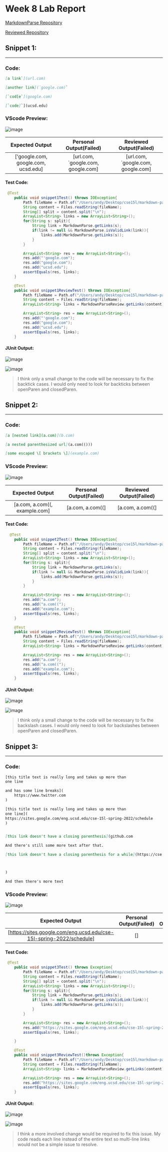 # Week 8 Lab Report

[MarkdownParse Repository](https://github.com/akluu/markdown-parser)

[Reviewed Repository](https://github.com/philliptwu/markdown-parser)

## Snippet 1:
___

### **Code:**

```md
[a link`](url.com)

[another link](`google.com)`

[`cod[e`](google.com)

[`code]`](ucsd.edu)
```

### **VScode Preview:**

![image](report4screenshots/Screen%20Shot%202022-05-22%20at%205.01.57%20PM.png)

| Expected Output | Personal Output(Failed) | Reviewed Output(Failed) |
| :---: | :---: | :----:|
|['google.com, google.com, ucsd.edu]| [url.com, `google.com, google.com]  | [url.com, `google.com, google.com] |

#### **Test Code:**
```java
 @Test
    public void snippet1Test() throws IOException{
        Path fileName = Path.of("/Users/andy/Desktop/cse15l/markdown-parser/Lab4MarkdownSnippets/snippet1.md"); 
        String content = Files.readString(fileName);
        String[] split = content.split("\n");
        ArrayList<String> links = new ArrayList<String>();
        for(String s: split){
            String link = MarkdownParse.getLinks(s);
            if(link != null && MarkdownParse.isValidLink(link)){
                links.add(MarkdownParse.getLinks(s));
            }
        }

        ArrayList<String> res = new ArrayList<String>();
        res.add("'google.com");
        res.add("google.com");
        res.add("ucsd.edu");
        assertEquals(res, links);
    }

    @Test
    public void snippet1ReviewTest() throws IOException{
        Path fileName = Path.of("/Users/andy/Desktop/cse15l/markdown-parser/Lab4MarkdownSnippets/snippet1.md");
        String content = Files.readString(fileName);
        ArrayList<String> links = MarkdownParseReview.getLinks(content);

        ArrayList<String> res = new ArrayList<String>();
        res.add("'google.com");
        res.add("google.com");
        res.add("ucsd.edu");
        assertEquals(res, links);
    }
```
#### **JUnit Output:**
![image](report4screenshots/Screen%20Shot%202022-05-22%20at%205.35.26%20PM.png)

![image](report4screenshots/Screen%20Shot%202022-05-22%20at%205.35.52%20PM.png)

> I think only a small change to the code will be necessary to fix the backtick cases. I would only need to look for backticks between openParen and closedParen.


## Snippet 2:
___
### **Code:**

```md
[a [nested link](a.com)](b.com)

[a nested parenthesized url](a.com(()))

[some escaped \[ brackets \]](example.com)
```

### **VScode Preview:**

![image](report4screenshots/Screen%20Shot%202022-05-22%20at%205.18.33%20PM.png)

| Expected Output | Personal Output(Failed) | Reviewed Output(Failed) |
| :---: | :---: | :----:|
|[a.com, a.com((, example.com]| [a.com, a.com((]  | [a.com, a.com((] |

#### **Test Code:**
```java
  @Test
    public void snippet2Test() throws IOException{
        Path fileName = Path.of("/Users/andy/Desktop/cse15l/markdown-parser/Lab4MarkdownSnippets/snippet2.md"); 
        String content = Files.readString(fileName);
        String[] split = content.split("\n");
        ArrayList<String> links = new ArrayList<String>();
        for(String s: split){
            String link = MarkdownParse.getLinks(s);
            if(link != null && MarkdownParse.isValidLink(link)){
                links.add(MarkdownParse.getLinks(s));
            }
        }

        ArrayList<String> res = new ArrayList<String>();
        res.add("a.com");
        res.add("a.com((");
        res.add("example.com");
        assertEquals(res, links);
    }

    @Test
    public void snippet2ReviewTest() throws IOException{
        Path fileName = Path.of("/Users/andy/Desktop/cse15l/markdown-parser/Lab4MarkdownSnippets/snippet2.md");
        String content = Files.readString(fileName);
        ArrayList<String> links = MarkdownParseReview.getLinks(content);

        ArrayList<String> res = new ArrayList<String>();
        res.add("a.com");
        res.add("a.com((");
        res.add("example.com");
        assertEquals(res, links);
    }
```
#### **JUnit Output:**
![image](report4screenshots/Screen%20Shot%202022-05-22%20at%206.02.41%20PM.png)

![image](report4screenshots/Screen%20Shot%202022-05-22%20at%206.06.58%20PM.png)

> I think only a small change to the code will be necessary to fix the backslash cases. I would only need to look for backslashes between openParen and closedParen.



## Snippet 3:
___
### **Code:**

```md
[this title text is really long and takes up more than 
one line

and has some line breaks](
    https://www.twitter.com
)

[this title text is really long and takes up more than 
one line](
https://sites.google.com/eng.ucsd.edu/cse-15l-spring-2022/schedule
)


[this link doesn't have a closing parenthesis](github.com

And there's still some more text after that.

[this link doesn't have a closing parenthesis for a while](https://cse.ucsd.edu/



)

And then there's more text

```

### **VScode Preview:**

![image](report4screenshots/Screen%20Shot%202022-05-22%20at%205.18.45%20PM.png)

| Expected Output | Personal Output(Failed) | Reviewed Output(Failed) |
| :---: | :---: | :----:|
|[https://sites.google.com/eng.ucsd.edu/cse-15l-spring-2022/schedule]| []  | ![image](report4screenshots/Screen%20Shot%202022-05-22%20at%206.14.51%20PM.png)|

#### **Test Code:**
```java
 @Test
    public void snippet3Test() throws Exception{
        Path fileName = Path.of("/Users/andy/Desktop/cse15l/markdown-parser/Lab4MarkdownSnippets/snippet3.md"); 
        String content = Files.readString(fileName);
        String[] split = content.split("\n");
        ArrayList<String> links = new ArrayList<String>();
        for(String s: split){
            String link = MarkdownParse.getLinks(s);
            if(link != null && MarkdownParse.isValidLink(link)){
                links.add(MarkdownParse.getLinks(s));
            }
        }

        ArrayList<String> res = new ArrayList<String>();
        res.add("https://sites.google.com/eng.ucsd.edu/cse-15l-spring-2022/schedule");
        assertEquals(res, links);

    }

    @Test
    public void snippet3ReviewTest()throws Exception{
        Path fileName = Path.of("/Users/andy/Desktop/cse15l/markdown-parser/Lab4MarkdownSnippets/snippet3.md");
        String content = Files.readString(fileName);
        ArrayList<String> links = MarkdownParseReview.getLinks(content);

        ArrayList<String> res = new ArrayList<String>();
        res.add("https://sites.google.com/eng.ucsd.edu/cse-15l-spring-2022/schedule");
        assertEquals(res, links);
    }
```
#### **JUnit Output:**
![image](report4screenshots/Screen%20Shot%202022-05-22%20at%206.16.01%20PM.png)

![image](report4screenshots/Screen%20Shot%202022-05-22%20at%206.16.14%20PM.png)

> I think a more involved change would be required to fix this issue. My code reads each line instead of the entire text so multi-line links would not be a simple issue to resolve.


